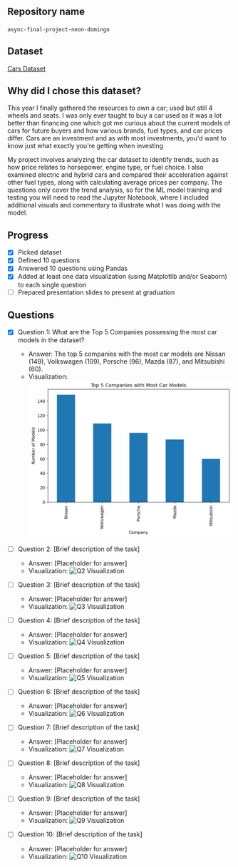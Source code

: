 ## Repository name
`async-final-project-neon-domingo`

## Dataset
[Cars Dataset](https://www.kaggle.com/datasets/abdulmalik1518/cars-datasets-2025)

## Why did I chose this dataset?

This year I finally gathered the resources to own a car; used but still 4 wheels and seats. I was only ever taught to buy a car used as it was a lot better than financing one which got me curious about the current models of cars for future buyers and how various brands, fuel types, and car prices differ. Cars are an investment and as with most investments, you'd want to know just what exactly you're getting when investing

My project involves analyzing the car dataset to identify trends, such as how price relates to horsepower, engine type, or fuel choice. I also examined electric and hybrid cars and compared their acceleration against other fuel types, along with calculating average prices per company. The questions only cover the trend analysis, so for the ML model training and testing you will need to read the Jupyter Notebook, where I included additional visuals and commentary to illustrate what I was doing with the model.
## Progress
- [x] Picked dataset
- [x] Defined 10 questions
- [x] Answered 10 questions using Pandas
- [x] Added at least one data visualization (using Matplotlib and/or Seaborn) to each single question
- [ ] Prepared presentation slides to present at graduation

## Questions
- [x] Question 1: What are the Top 5 Companies possessing the most car models in the dataset?
  - Answer: The top 5 companies with the most car models are Nissan (149), Volkswagen (109), Porsche (96), Mazda (87), and Mitsubishi (60).
  - Visualization: ![Q1 Visualization](vis/q1.png)

- [ ] Question 2: [Brief description of the task]
  - Answer: [Placeholder for answer]
  - Visualization: ![Q2 Visualization](https://example.com/path-to-image-2.png)

- [ ] Question 3: [Brief description of the task]
  - Answer: [Placeholder for answer]
  - Visualization: ![Q3 Visualization](https://example.com/path-to-image-3.png)

- [ ] Question 4: [Brief description of the task]
  - Answer: [Placeholder for answer]
  - Visualization: ![Q4 Visualization](https://example.com/path-to-image-4.png)

- [ ] Question 5: [Brief description of the task]
  - Answer: [Placeholder for answer]
  - Visualization: ![Q5 Visualization](https://example.com/path-to-image-5.png)

- [ ] Question 6: [Brief description of the task]
  - Answer: [Placeholder for answer]
  - Visualization: ![Q6 Visualization](https://example.com/path-to-image-6.png)

- [ ] Question 7: [Brief description of the task]
  - Answer: [Placeholder for answer]
  - Visualization: ![Q7 Visualization](https://example.com/path-to-image-7.png)

- [ ] Question 8: [Brief description of the task]
  - Answer: [Placeholder for answer]
  - Visualization: ![Q8 Visualization](https://example.com/path-to-image-8.png)

- [ ] Question 9: [Brief description of the task]
  - Answer: [Placeholder for answer]
  - Visualization: ![Q9 Visualization](https://example.com/path-to-image-9.png)

- [ ] Question 10: [Brief description of the task]
  - Answer: [Placeholder for answer]
  - Visualization: ![Q10 Visualization](https://example.com/path-to-image-10.png)


